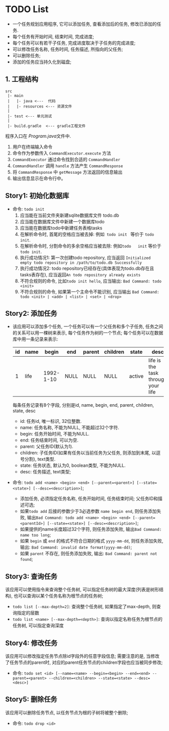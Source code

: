 # TODO List
- 一个任务规划应用程序, 它可以添加任务, 查看添加后的任务, 修改已添加的任务.
- 每个任务有开始时间, 结束时间, 完成进度;
- 每个任务可以有若干子任务, 完成进度取决于子任务的完成进度; 
- 可以修改任务名称, 任务时间, 任务描述, 所指向的父任务;
- 可以删除任务;
- 添加的任务应当持久化到磁盘;

## 1. 工程结构

```
src
 |- main
 |   |- java <---  代码
 |   |- resources <--- 资源文件
 |
 |- test <--- 单元测试
 |
 |- build.gradle  <--- gradle工程文件
```
程序入口在 *Program.java*文件中. 

1. 用户在终端输入命令
1. 命令作为参数传入 `CommandExecutor.execute` 方法
1. `CommandExecutor` 通过命令找到合适的 `CommandHandler`
1. `CommandHandler` 调用 `handle` 方法产生 `CommandResponse`
1. 将 `CommandResponse` 中 `getMessage` 方法返回的信息输出
1. 输出信息显示在命令行中。

## Story1: 初始化数据库
- 命令: ```todo init```
  1. 应当能在当前文件夹新建sqlite数据库文件 todo.db 
  2. 应当能在数据库文件中新建一个数据库todo 
  3. 应当能在数据库todo中新建任务表格tasks
  3. 在解析命令时, 首尾的空格应当被去掉: 例如```  todo init  ``` 等价于 ```todo init```.
  4. 在解析命令时, 分割命令的多余空格应当被去除: 例如```todo   init``` 等价于```todo init```.
  5. 执行成功情况1: 第一次创建todo repository, 应当返回 ```Initialized empty todo repository in /path/to/todo.db Successfully```
  1. 执行成功情况2: todo repository已经存在(具体表现为todo.db存在且tasks表存在), 应当返回```An todo repository already exists```
  6. 不符合规则的命令, 比如```todo init hello```, 应当输出: ```Bad Command: todo <init>```
  7. 不符合规则的命令, 如果第一个主命令不能识别, 应当输出 ```Bad Command: todo <init> | <add> | <list> | <set> | <drop>```


## Story2: 添加任务
- 该应用可以添加多个任务, 一个任务可以有一个父任务和多个子任务, 任务之间的关系可以用一棵树来表示, 每个任务作为树的一个节点; 每个任务可以在数据库中用一条记录来表示: 

    | id | name | begin | end | parent | children | state | desc |
    | -- | -- | -- | -- | -- | -- | -- | -- |
    | 1  | life | 1992-1-10 | NULL | NULL | NULL | active | life is the task through your life |

    每条任务记录有8个字段, 分别是id, name, begin, end, parent, children, state, desc  

    - id: 任务id, 唯一标识, 32位整数.
    - name: 任务名称, 不能为NULL, 不能超过32个字符.
    - begin: 任务开始时间, 不能为NULL.
    - end: 任务结束时间, 可以为空.
    - parent: 父任务ID(默认为1).
    - children: 子任务ID(如果有任务以当前任务为父任务, 则添加到末尾, 以逗号分割), text类型.
    - state: 任务状态, 默认为0, boolean类型, 不能为NULL.
    - desc: 任务描述, text类型;

- 命令: ```todo add <name> <begin> <end> [--parent=<parent>] [--state=<state>] [--desc=<description>]```;  
    - 添加任务, 必须指定任务名称, 任务开始时间, 任务结束时间; 父任务ID和描述可选;
    - 如果```todo add``` 后接的参数少于3必选参数 ```name begin end```, 则任务添加失败, 输出```Bad Command: todo add <name> <begin> <end> [--parent=<parentId>] [--state=<state>] [--desc=<description>]```;
    - 如果提供的name长度超过32个字符, 则任务添加失败, 输出```Bad Command: name too long```;
    - 如果 ```begin``` 或 ```end``` 的格式不符合日期的格式 ```yyyy-mm-dd```, 则任务添加失败, 输出: ```Bad Command: invalid date format(yyyy-mm-dd)```;
    - 如果 ```parent``` 不存在, 则任务添加失败, 输出: ```Bad Command: parent not found```;

## Story3: 查询任务
该应用可以使用指令来查询整个任务树, 可以指定任务树的最大深度(列表是树形结构), 也可以查询以某个任务名称为根节点的任务树;

- ```todo list [--max-depth=2]```: 查询整个任务树, 如果指定了max-depth, 则查询指定的层数
- ```todo list <name> [--max-depth=<depth>]```: 查询以指定名称任务为根节点的任务树, 可以指定查询深度

## Story4: 修改任务
该应用可以修改指定任务节点除id字段外的任意字段信息; 需要注意的是, 当修改了任务节点的parent时, 对应的parent任务节点的children字段也应当被同步修改;
- 命令: ```todo set <id> [--name=<name> --begin=<begin> --end=<end> --parent=<parent> --children=<children> --state=<state> --desc=<desc>]```

## Story5: 删除任务
该应用可以删除任务节点, 以任务节点为根的子树将被整个删除;
- 命令: ```todo drop <id>```